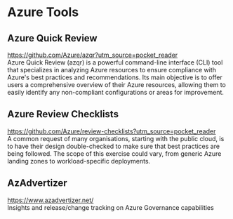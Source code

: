 # Azure Tools

## Azure Quick Review
https://github.com/Azure/azqr?utm_source=pocket_reader \
Azure Quick Review (azqr) is a powerful command-line interface (CLI) tool that specializes in analyzing Azure resources to ensure compliance with Azure's best practices and recommendations. Its main objective is to offer users a comprehensive overview of their Azure resources, allowing them to easily identify any non-compliant configurations or areas for improvement.

## Azure Review Checklists
https://github.com/Azure/review-checklists?utm_source=pocket_reader \
A common request of many organisations, starting with the public cloud, is to have their design double-checked to make sure that best practices are being followed. The scope of this exercise could vary, from generic Azure landing zones to workload-specific deployments.

## AzAdvertizer
https://www.azadvertizer.net/ \
Insights and release/change tracking on Azure Governance capabilities

